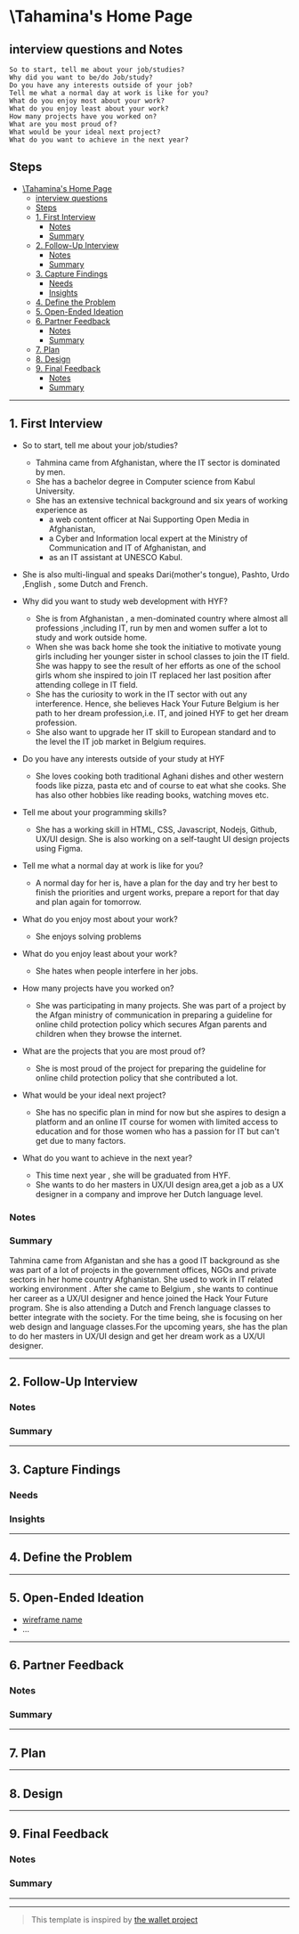 # \Tahamina's Home Page

## interview questions and Notes

    So to start, tell me about your job/studies?
    Why did you want to be/do Job/study?
    Do you have any interests outside of your job?
    Tell me what a normal day at work is like for you?
    What do you enjoy most about your work?
    What do you enjoy least about your work?
    How many projects have you worked on?
    What are you most proud of?
    What would be your ideal next project?
    What do you want to achieve in the next year?

<!-- introduce your interviewee -->

## Steps

- [\Tahamina's Home Page](#tahaminas-home-page)
  - [interview questions](#interview-questions)
  - [Steps](#steps)
  - [1. First Interview](#1-first-interview)
    - [Notes](#notes)
    - [Summary](#summary)
  - [2. Follow-Up Interview](#2-follow-up-interview)
    - [Notes](#notes-1)
    - [Summary](#summary-1)
  - [3. Capture Findings](#3-capture-findings)
    - [Needs](#needs)
    - [Insights](#insights)
  - [4. Define the Problem](#4-define-the-problem)
  - [5. Open-Ended Ideation](#5-open-ended-ideation)
  - [6. Partner Feedback](#6-partner-feedback)
    - [Notes](#notes-2)
    - [Summary](#summary-2)
  - [7. Plan](#7-plan)
  - [8. Design](#8-design)
  - [9. Final Feedback](#9-final-feedback)
    - [Notes](#notes-3)
    - [Summary](#summary-3)

---

## 1. First Interview

- So to start, tell me about your job/studies?
  - Tahmina came from Afghanistan, where the IT sector is dominated by men.
  - She has a bachelor degree in Computer science from Kabul University.
  - She has an extensive technical background and six years of working experience as
    - a web content officer at Nai Supporting Open Media in Afghanistan,
    - a Cyber and Information local expert at the Ministry of Communication and IT of Afghanistan, and
    - as an IT assistant at UNESCO Kabul.
- She is also multi-lingual and speaks Dari(mother's tongue), Pashto, Urdo ,English , some Dutch and French.
- Why did you want to study web development with HYF?

  - She is from Afghanistan , a men-dominated country where almost all professions ,including IT, run by men and women suffer a lot to study and work outside home.
  - When she was back home she took the initiative to motivate young girls including her younger sister in school classes to join the IT field. She was happy to see the result of her efforts as one of the school girls whom she inspired to join IT replaced her last position after attending college in IT field.
  - She has the curiosity to work in the IT sector with out any interference. Hence, she believes Hack Your Future Belgium is her path to her dream profession,i.e. IT, and joined HYF to get her dream profession.
  - She also want to upgrade her IT skill to European standard and to the level the IT job market in Belgium requires.

- Do you have any interests outside of your study at HYF

  - She loves cooking both traditional Aghani dishes and other western foods like pizza, pasta etc and of course to eat what she cooks. She has also other hobbies like reading books, watching moves etc.

- Tell me about your programming skills?

  - She has a working skill in HTML, CSS, Javascript, Nodejs, Github, UX/UI design. She is also working on a self-taught UI design projects using Figma.

- Tell me what a normal day at work is like for you?
  - A normal day for her is, have a plan for the day and try her best to finish the priorities and urgent works, prepare a report for that day and plan again for tomorrow.
- What do you enjoy most about your work?

  - She enjoys solving problems

- What do you enjoy least about your work?
  - She hates when people interfere in her jobs.
- How many projects have you worked on?
  - She was participating in many projects. She was part of a project by the Afgan ministry of communication in preparing a guideline for online child protection policy which secures Afgan parents and children when they browse the internet.
- What are the projects that you are most proud of?
  - She is most proud of the project for preparing the guideline for online child protection policy that she contributed a lot.
- What would be your ideal next project?
  - She has no specific plan in mind for now but she aspires to design a platform and an online IT course for women with limited access to education and for those women who has a passion for IT but can't get due to many factors.
- What do you want to achieve in the next year?
  - This time next year , she will be graduated from HYF.
  - She wants to do her masters in UX/UI design area,get a job as a UX designer in a company and improve her Dutch language level.

<!--
  Take a few minutes getting to know your partner and their ambitions. Ask questions about:

  - Their background (Professional, programming, personal)
  - Their ambitions (Professional, programming, personal)
  - Outside interests (For tying into a personal statement)
  - And much more ... listen to your partner and ask questions about what they tell you.

  The best way to do your interview is with a lot of `why?`. Start your interview with one or two open-ended questions and follow up with a lot of `why?`, this gives your partner the chance to really explain themselves instead of just answering your questions. You might find that they even learn something about themselves!
-->

### Notes

<!-- Notes you took during the interview. -->

### Summary

Tahmina came from Afganistan and she has a good IT background as she was part of a lot of projects in the government offices, NGOs and private sectors in her home country Afghanistan. She used to work in IT related working environment . After she came to Belgium , she wants to continue her career as a UX/UI designer and hence joined the Hack Your Future program. She is also attending a Dutch and French language classes to better integrate with the society.
For the time being, she is focusing on her web design and language classes.For the upcoming years,
she has the plan to do her masters in UX/UI design and get her dream work as a UX/UI designer.

<!-- Consolidate your notes into a few sentences. Do your best to express what your partner was trying to say, not what you learned from them. -->

---

## 2. Follow-Up Interview

<!--
  In this follow up interview you will present to your partner a summary of your first interview. You will do your best effort to understand, rephrase, and communicate your partners needs back to them. Take this chance to listen for their feedback on how well you understand their situation. Update your notes accordingly
-->

### Notes

### Summary

---

## 3. Capture Findings

<!-- Take some time to consolidate & summarize what you learned in the previous two interviews. -->

### Needs

<!-- What exactly does your partner need from their home page? Are they looking for collaborators? A job?Learning opportunities? Or something you never expected? -->

### Insights

<!-- New learnings about your partner to use in your design -->

---

## 4. Define the Problem

<!--
  In your own words describe:

  - Why does your partner need this home page?
  - How do they want to be represented?
  - Who do they want to visit their page?
  - What do they want different visitors to see them?

  A useful format:

  - _partner's name_ needs a way to _?_.
    - Unexpectedly, in their world, _?_.
-->

---

## 5. Open-Ended Ideation

<!--
  Sketch up a few wireframes for your partner's home page with no regard for your their programming ability, time constraints, technical constraints, or any other practical considerations.
  How are the designs different? How does each one serve your partner differently?
-->

- [wireframe name]()
- ...

---

## 6. Partner Feedback

<!-- Discuss your ideas with your partner. lots of `why?`. -->

### Notes

### Summary

---

## 7. Plan

<!-- With your partner, come up with a Backlog and Wireframe for their Home page -->

---

## 8. Design

<!-- Propose an Atomic Design for your partner's home page. This could include a color palate, button designs, icons, ... -->

---

## 9. Final Feedback

<!--
  The Design Process is never finished!

  After you've finished the Plan & Design ask your partner for feedback. In a professional setting this would be the beginning of a whole new development cycle.
-->

### Notes

### Summary

---

---

> This template is inspired by
> [the wallet project](https://dschool-old.stanford.edu/sandbox/groups/designresources/wiki/4dbb2/attachments/e1005/TheWalletProjectB%26W2012.pdf?sessionID=8af88fee76ecd1fb7879c915073461486c425622)
